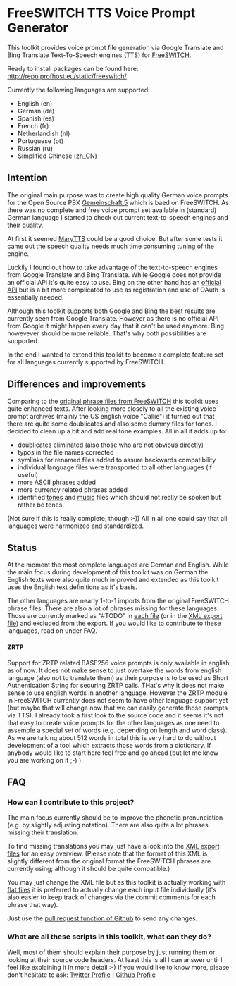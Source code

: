 # FreeSWITCH TTS Voice Prompt Generator

This toolkit provides voice prompt file generation via Google Translate and Bing Translate Text-To-Speech engines (TTS) for [FreeSWITCH](http://www.freeswitch.org).

Ready to install packages can be found here:
http://repo.profhost.eu/static/freeswitch/

Currently the following languages are supported:

* English (en)
* German (de)
* Spanish (es)
* French (fr)
* Netherlandish (nl)
* Portuguese (pt)
* Russian (ru)
* Simplified Chinese (zh_CN)


## Intention
The original main purpose was to create high quality German voice prompts for the Open Source PBX [Gemeinschaft 5](http://amooma.de/gemeinschaft/gs5) which is baed on FreeSWITCH.
As there was no complete and free voice prompt set available in (standard) German language I started to check out current text-to-speech engines and their quality.

At first it seemed [MaryTTS](https://github.com/marytts/marytts) could be a good choice. But after some tests it came out the speech quality needs much time consuming tuning of the engine.

Luckily I found out how to take advantage of the text-to-speech engines from Google Translate and Bing Translate.
While Google does not provide an official API it's quite easy to use. Bing on the other hand has an [official API](http://msdn.microsoft.com/en-us/library/hh454950.aspx) but is a bit more complicated to use as registration and use of OAuth is essentially needed.

Although this toolkit supports both Google and Bing the best results are currently seen from Google Translate.
However as there is no official API from Google it might happen every day that it can't be used anymore. Bing howevever should be more reliable. That's why both possibilities are supported.

In the end I wanted to extend this toolkit to become a complete feature set for all languages currently supported by FreeSWITCH.


## Differences and improvements
Comparing to the [original phrase files from FreeSWITCH](http://fisheye.freeswitch.org/browse/freeswitch.git/docs/phrase) this toolkit uses quite enhanced texts.
After looking more closely to all the existing voice prompt archives (mainly the US english voice "Callie") it turned out that there are quite some doublicates and also some dummy files for tones.
I decided to clean up a bit and add real tone examples.
All in all it adds up to:

* doublicates eliminated (also those who are not obvious directly)
* typos in the file names corrected
* symlinks for renamed files added to assure backwards compatibility
* individual language files were transported to all other languages (if useful)
* more ASCII phrases added
* more currency related phrases added
* identified [tones](https://github.com/jpawlowski/freeswitch-sounds-tts/tree/master/tone) and [music](https://github.com/jpawlowski/freeswitch-sounds-tts/tree/master/music) files which should not really be spoken but rather be tones

(Not sure if this is really complete, though :-))
All in all one could say that all languages were harmonized and standardized.


## Status
At the moment the most complete languages are German and English.
While the main focus during development of this toolkit was on German the English texts were also quite much improved and extended as this toolkit uses the English text definitions as it's basis.

The other languages are nearly 1-to-1 imports from the original FreeSWITCH phrase files. There are also a lot of phrases missing for these languages.
Those are currently marked as "#TODO" in [each file](https://github.com/jpawlowski/freeswitch-sounds-tts/tree/master/input) (or in the [XML export file](https://github.com/jpawlowski/freeswitch-sounds-tts/tree/master/xml)) and excluded from the export. If you would like to contribute to these languages, read on under FAQ.

#### ZRTP
Support for ZRTP related BASE256 voice prompts is only available in english as of now.
It does not make sense to just overtake the words from english language (also not to translate them) as their purpose is to be used as Short Authentication String for securing ZRTP calls. THat's why it does not make sense to use english words in another language.
However the ZRTP module in FreeSWITCH currently does not seem to have other language support yet (but maybe that will change now that we can easily generate those prompts via TTS).
I already took a first look to the source code and it seems it's not that easy to create voice prompts for the other languages as one need to assemble a special set of words (e.g. depending on length and word class). As we are talking about 512 words in total this is very hard to do without development of a tool which extracts those words from a dictionary.
If anybody would like to start here feel free and go ahead (but let me know you are working on it ;-) ).


## FAQ
### How can I contribute to this project?
The main focus currently should be to improve the phonetic pronunciation (e.g. by slightly adjusting notation).
There are also quite a lot phrases missing their translation.

To find missing translations you may just have a look into the [XML export files](https://github.com/jpawlowski/freeswitch-sounds-tts/tree/master/xml) for an easy overview.
(Please note that the format of this XML is slightly different from the original format the FreeSWITCH phrases are currently using; although it should be quite compatible.)

You may just change the XML file but as this toolkit is actually working with [flat files](https://github.com/jpawlowski/freeswitch-sounds-tts/tree/master/input) it is preferred to actually change each input file individually (it's also easier to keep track of changes via the commit comments for each phrase that way).

Just use the [pull request function of Github](https://help.github.com/articles/using-pull-requests) to send any changes.


### What are all these scripts in this toolkit, what can they do?
Well, most of them should explain their purpose by just running them or looking at their source code headers.
At least this is all I can answer until I feel like explaining it in more detail :-)
If you would like to know more, please don't hesitate to ask: [Twitter Profile](https://twitter.com/Loredo) | [Github Profile](https://github.com/jpawlowski)
